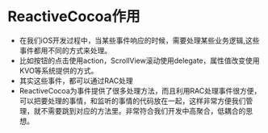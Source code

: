 # ReactiveCocoa作用


* 在我们iOS开发过程中，当某些事件响应的时候，需要处理某些业务逻辑,这些事件都用不同的方式来处理。
* 比如按钮的点击使用action，ScrollView滚动使用delegate，属性值改变使用KVO等系统提供的方式。
* 其实这些事件，都可以通过RAC处理
* ReactiveCocoa为事件提供了很多处理方法，而且利用RAC处理事件很方便，可以把要处理的事情，和监听的事情的代码放在一起，这样非常方便我们管理，就不需要跳到对应的方法里。非常符合我们开发中高聚合，低耦合的思想。

